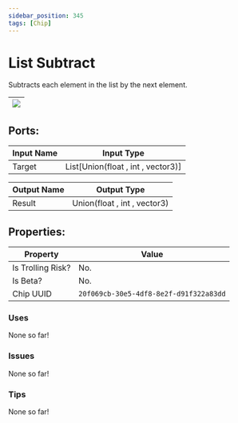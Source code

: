 ```yaml
---
sidebar_position: 345
tags: [Chip]
---
```


# List Subtract


Subtracts each element in the list by the next element.

| ![](https://images-ext-2.discordapp.net/external/MPmIaQzlEPmgGWlgi-WxBBXt0Bjv_zWPkg1y1f_sy3s/https/www.recroomcircuits.com/image/circuit/absolute-value?width=206&height=108) |
|-----|

## Ports:

| Input Name | Input Type |
|-----------|-----------|
| Target | List[Union(float , int , vector3)] |

| Output Name | Output Type |
|-----------|-----------|
| Result | Union(float , int , vector3) |

## Properties:

| Property  | Value |
|-------------------|-----------|
| Is Trolling Risk? | No. |
| Is Beta? | No. |
| Chip UUID | `20f069cb-30e5-4df8-8e2f-d91f322a83dd` |

### Uses
None so far!

### Issues
None so far!

### Tips
None so far!
